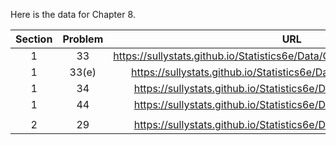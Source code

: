Here is the data for Chapter 8. 

|Section|Problem|URL|
|:---:|:---:|:---:|
|1|33|<a>https://sullystats.github.io/Statistics6e/Data/Chapter8/Tornadoes_2017.csv</a><br/>|
|1|33(e)|<a>https://sullystats.github.io/Statistics6e/Data/Chapter8/8_1_33e.CSV</a><br/>|
|1|34|<a>https://sullystats.github.io/Statistics6e/Data/Chapter8/8_1_34.CSV</a><br/>|
|1|44|<a>https://sullystats.github.io/Statistics6e/Data/Chapter8/8_1_44.CSV</a><br/>|
| | |
|2|29|<a>https://sullystats.github.io/Statistics6e/Data/Chapter8/8_2_29.CSV</a><br/>|

